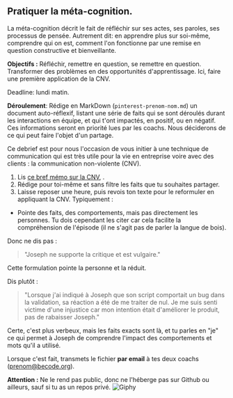 ## Pratiquer la méta-cognition. 

La méta-cognition décrit le fait de réfléchir sur ses actes, ses paroles, ses processus de pensée. Autrement dit: en apprendre plus sur soi-même, comprendre qui on est, comment l'on fonctionne par une remise en question constructive et bienveillante. 

**Objectifs :** Réfléchir, remettre en question, se remettre en question. Transformer des problèmes en des opportunités d'apprentissage. Ici, faire une première application de la CNV.

Deadline: lundi matin.

**Déroulement**: Rédige en MarkDown (`pinterest-prenom-nom.md`) un document auto-réflexif, listant une série de faits qui se sont déroulés durant les interactions en équipe, et qui t'ont impactés, en positif, ou en négatif. Ces informations seront en priorité lues par les coachs. Nous déciderons de ce qui peut faire l'objet d'un partage.

Ce debrief est pour nous l'occasion de vous initier à une technique de communication qui est très utile pour la vie en entreprise voire avec des clients : la communication non-violente (CNV). 

1. Lis [ce bref mémo sur la CNV](https://github.com/becodeorg/BeCode/wiki/CNV-:-Communication-non-violente), . 
2. Rédige pour toi-même et sans filtre les faits que tu souhaites partager. 
3. Laisse reposer une heure, puis revois ton texte pour le reformuler en appliquant la CNV. Typiquement : 

- Pointe des faits, des comportements, mais pas directement les personnes. Tu dois cependant les citer car cela facilite la compréhension de l'épisode (il ne s'agit pas de parler la langue de bois).

Donc ne dis pas : 

> "Joseph ne supporte la critique et est vulgaire."

Cette formulation pointe la personne et la réduit.

Dis plutôt : 

> "Lorsque j'ai indiqué à Joseph que son script comportait un bug dans la validation, sa réaction a été de me traiter de nul. Je me suis senti victime d'une injustice car mon intention était d'améliorer le produit, pas de rabaisser Joseph."

Certe, c'est plus verbeux, mais les faits exacts sont là, et tu parles en "je" ce qui permet à Joseph de comprendre l'impact des comportements et mots qu'il a utilisé.

Lorsque c'est fait, transmets le fichier **par email** à tes deux coachs (prenom@becode.org). 

**Attention :** Ne le rend pas public, donc ne l'héberge pas sur Github ou ailleurs, sauf si tu as un repos privé. 
![Giphy](https://media0.giphy.com/media/Ao81IN6J9nw5i/giphy.gif?cid=348844935a212e054f4d52393261ba83)